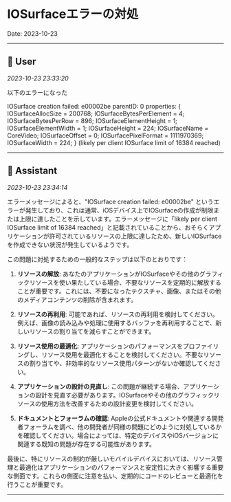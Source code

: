 # IOSurfaceエラーの対処

Date: 2023-10-23

---

## 👤 User
*2023-10-23 23:33:20*

以下のエラーになった

IOSurface creation failed: e00002be parentID: 0 properties: {
    IOSurfaceAllocSize = 200768;
    IOSurfaceBytesPerElement = 4;
    IOSurfaceBytesPerRow = 896;
    IOSurfaceElementHeight = 1;
    IOSurfaceElementWidth = 1;
    IOSurfaceHeight = 224;
    IOSurfaceName = CoreVideo;
    IOSurfaceOffset = 0;
    IOSurfacePixelFormat = 1111970369;
    IOSurfaceWidth = 224;
} (likely per client IOSurface limit of 16384 reached)

---

## 🤖 Assistant
*2023-10-23 23:34:14*

エラーメッセージによると、"IOSurface creation failed: e00002be" というエラーが発生しており、これは通常、iOSデバイス上でIOSurfaceの作成が制限または上限に達したことを示しています。エラーメッセージに「likely per client IOSurface limit of 16384 reached」と記載されていることから、おそらくアプリケーションが許可されているリソースの上限に達したため、新しいIOSurfaceを作成できない状況が発生しているようです。

この問題に対処するための一般的なステップは以下のとおりです：

1. **リソースの解放**: あなたのアプリケーションがIOSurfaceやその他のグラフィックリソースを使い果たしている場合、不要なリソースを定期的に解放することが重要です。これには、不要になったテクスチャ、画像、またはその他のメディアコンテンツの削除が含まれます。

2. **リソースの再利用**: 可能であれば、リソースの再利用を検討してください。例えば、画像の読み込みや処理に使用するバッファを再利用することで、新しいリソースの割り当てを減らすことができます。

3. **リソース使用の最適化**: アプリケーションのパフォーマンスをプロファイリングし、リソース使用を最適化することを検討してください。不要なリソースの割り当てや、非効率的なリソース使用パターンがないか確認してください。

4. **アプリケーションの設計の見直し**: この問題が継続する場合、アプリケーションの設計を見直す必要があります。IOSurfaceやその他のグラフィックリソースの使用方法を改善するための設計変更を検討してください。

5. **ドキュメントとフォーラムの確認**: Appleの公式ドキュメントや関連する開発者フォーラムを調べ、他の開発者が同様の問題にどのように対処しているかを確認してください。場合によっては、特定のデバイスやiOSバージョンに関連する既知の問題が存在する可能性があります。

最後に、特にリソースの制約が厳しいモバイルデバイスにおいては、リソース管理と最適化はアプリケーションのパフォーマンスと安定性に大きく影響する重要な側面です。これらの側面に注意を払い、定期的にコードのレビューと最適化を行うことが重要です。

---

